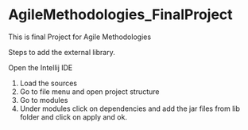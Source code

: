 # AgileMethodologies_FinalProject
This is final Project for Agile Methodologies

Steps to add the external library.

Open the Intellij IDE
1. Load the sources
2. Go to file menu and open project structure
3. Go to modules
4. Under modules click on dependencies and add the jar files from lib folder and click on apply and ok.


